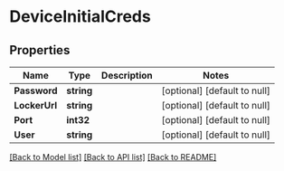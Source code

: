 # DeviceInitialCreds

## Properties
Name | Type | Description | Notes
------------ | ------------- | ------------- | -------------
**Password** | **string** |  | [optional] [default to null]
**LockerUrl** | **string** |  | [optional] [default to null]
**Port** | **int32** |  | [optional] [default to null]
**User** | **string** |  | [optional] [default to null]

[[Back to Model list]](../README.md#documentation-for-models) [[Back to API list]](../README.md#documentation-for-api-endpoints) [[Back to README]](../README.md)


